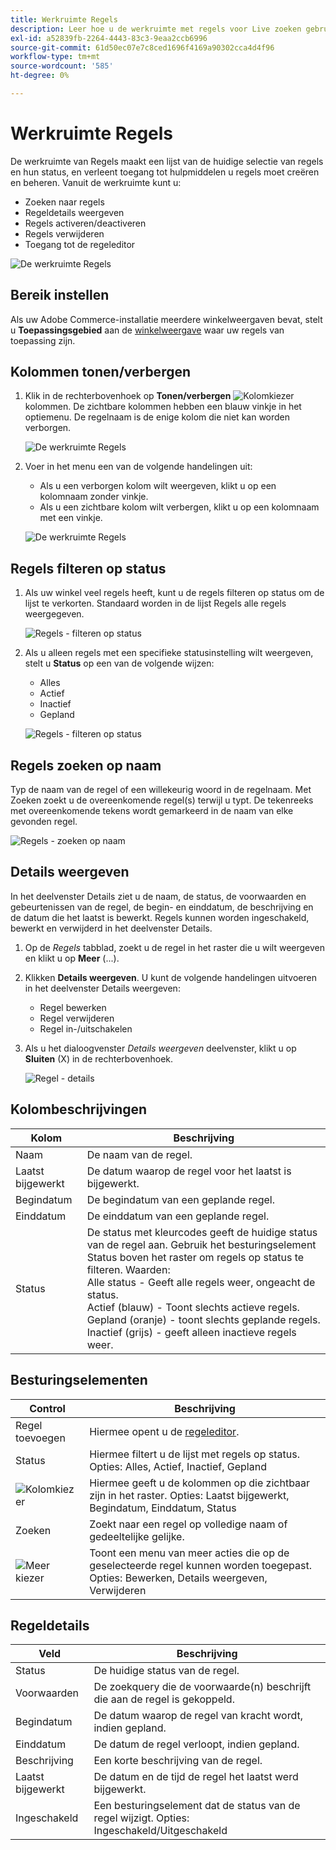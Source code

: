 ```yaml
---
title: Werkruimte Regels
description: Leer hoe u de werkruimte met regels voor Live zoeken gebruikt.
exl-id: a52839fb-2264-4443-83c3-9eaa2ccb6996
source-git-commit: 61d50ec07e7c8ced1696f4169a90302cca4d4f96
workflow-type: tm+mt
source-wordcount: '585'
ht-degree: 0%

---
```


# Werkruimte Regels

De werkruimte van Regels maakt een lijst van de huidige selectie van regels en hun status, en verleent toegang tot hulpmiddelen u regels moet creëren en beheren. Vanuit de werkruimte kunt u:

* Zoeken naar regels
* Regeldetails weergeven
* Regels activeren/deactiveren
* Regels verwijderen
* Toegang tot de regeleditor

![De werkruimte Regels](assets/rules-workspace.png)

## Bereik instellen

Als uw Adobe Commerce-installatie meerdere winkelweergaven bevat, stelt u **Toepassingsgebied** aan de [winkelweergave](https://docs.magento.com/user-guide/configuration/scope.html) waar uw regels van toepassing zijn.

## Kolommen tonen/verbergen

1. Klik in de rechterbovenhoek op **Tonen/verbergen** ![Kolomkiezer](assets/btn-show-hide-columns.png) kolommen.
De zichtbare kolommen hebben een blauw vinkje in het optiemenu. De regelnaam is de enige kolom die niet kan worden verborgen.

   ![De werkruimte Regels](assets/rules-workspace-show-hide-columns.png)

1. Voer in het menu een van de volgende handelingen uit:

   * Als u een verborgen kolom wilt weergeven, klikt u op een kolomnaam zonder vinkje.
   * Als u een zichtbare kolom wilt verbergen, klikt u op een kolomnaam met een vinkje.

   ![De werkruimte Regels](assets/rules-workspace-all-columns.png)

## Regels filteren op status

1. Als uw winkel veel regels heeft, kunt u de regels filteren op status om de lijst te verkorten. Standaard worden in de lijst Regels alle regels weergegeven.

   ![Regels - filteren op status](assets/rules-workspace-filter-status.png)

1. Als u alleen regels met een specifieke statusinstelling wilt weergeven, stelt u **Status** op een van de volgende wijzen:

   * Alles
   * Actief
   * Inactief
   * Gepland

   ![Regels - filteren op status](assets/rules-workspace-filter-status-active.png)

## Regels zoeken op naam

Typ de naam van de regel of een willekeurig woord in de regelnaam.
Met Zoeken zoekt u de overeenkomende regel(s) terwijl u typt. De tekenreeks met overeenkomende tekens wordt gemarkeerd in de naam van elke gevonden regel.

![Regels - zoeken op naam](assets/rules-workspace-search-name.png)

## Details weergeven

In het deelvenster Details ziet u de naam, de status, de voorwaarden en gebeurtenissen van de regel, de begin- en einddatum, de beschrijving en de datum die het laatst is bewerkt. Regels kunnen worden ingeschakeld, bewerkt en verwijderd in het deelvenster Details.

1. Op de *Regels* tabblad, zoekt u de regel in het raster die u wilt weergeven en klikt u op **Meer** (...).
1. Klikken **Details weergeven**.
U kunt de volgende handelingen uitvoeren in het deelvenster Details weergeven:

   * Regel bewerken
   * Regel verwijderen
   * Regel in-/uitschakelen

1. Als u het dialoogvenster *Details weergeven* deelvenster, klikt u op **Sluiten** (X) in de rechterbovenhoek.

   ![Regel - details](assets/rules-workspace-details.png)

## Kolombeschrijvingen

| Kolom | Beschrijving |
|--- |--- |
| Naam | De naam van de regel. |
| Laatst bijgewerkt | De datum waarop de regel voor het laatst is bijgewerkt. |
| Begindatum | De begindatum van een geplande regel. |
| Einddatum | De einddatum van een geplande regel. |
| Status | De status met kleurcodes geeft de huidige status van de regel aan. Gebruik het besturingselement Status boven het raster om regels op status te filteren. Waarden:<br />Alle status - Geeft alle regels weer, ongeacht de status.<br />Actief (blauw) - Toont slechts actieve regels.<br />Gepland (oranje) - toont slechts geplande regels.<br />Inactief (grijs) - geeft alleen inactieve regels weer. |

## Besturingselementen

| Control | Beschrijving |
|--- |--- |
| Regel toevoegen | Hiermee opent u de [regeleditor](rules-add.md). |
| Status | Hiermee filtert u de lijst met regels op status. Opties: Alles, Actief, Inactief, Gepland |
| ![Kolomkiezer](assets/btn-show-hide-columns.png) | Hiermee geeft u de kolommen op die zichtbaar zijn in het raster. Opties: Laatst bijgewerkt, Begindatum, Einddatum, Status |
| Zoeken | Zoekt naar een regel op volledige naam of gedeeltelijke gelijke. |
| ![Meer kiezer](assets/btn-more.png) | Toont een menu van meer acties die op de geselecteerde regel kunnen worden toegepast. Opties: Bewerken, Details weergeven, Verwijderen |

## Regeldetails

| Veld | Beschrijving |
|--- |--- |
| Status | De huidige status van de regel. |
| Voorwaarden | De zoekquery die de voorwaarde(n) beschrijft die aan de regel is gekoppeld. |
| Begindatum | De datum waarop de regel van kracht wordt, indien gepland. |
| Einddatum | De datum de regel verloopt, indien gepland. |
| Beschrijving | Een korte beschrijving van de regel. |
| Laatst bijgewerkt | De datum en de tijd de regel het laatst werd bijgewerkt. |
| Ingeschakeld | Een besturingselement dat de status van de regel wijzigt. Opties: Ingeschakeld/Uitgeschakeld |
